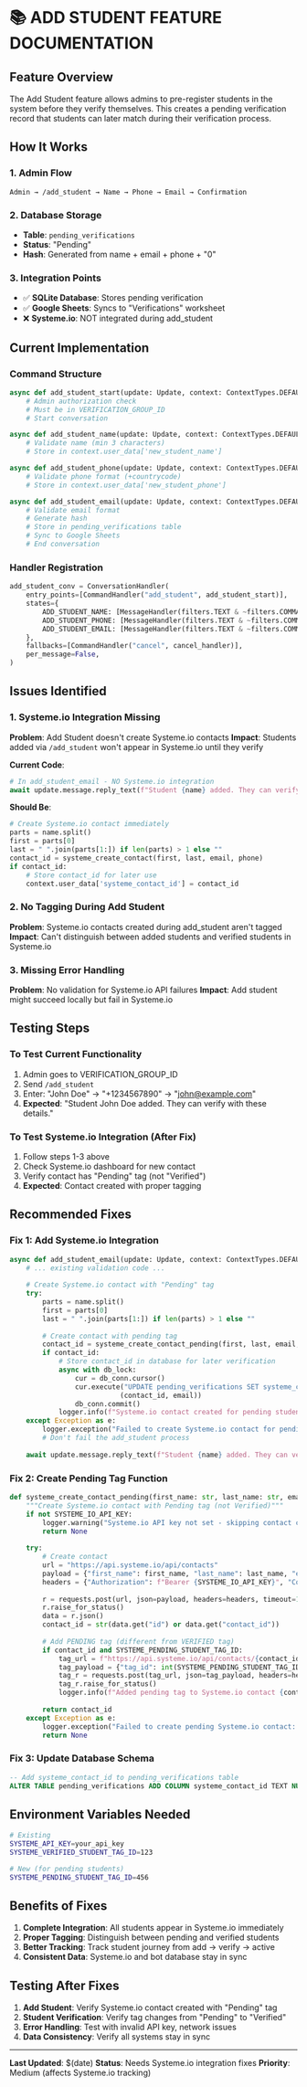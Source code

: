 # 📚 ADD STUDENT FEATURE DOCUMENTATION

## **Feature Overview**
The Add Student feature allows admins to pre-register students in the system before they verify themselves. This creates a pending verification record that students can later match during their verification process.

## **How It Works**

### **1. Admin Flow**
```
Admin → /add_student → Name → Phone → Email → Confirmation
```

### **2. Database Storage**
- **Table**: `pending_verifications`
- **Status**: "Pending"
- **Hash**: Generated from name + email + phone + "0"

### **3. Integration Points**
- ✅ **SQLite Database**: Stores pending verification
- ✅ **Google Sheets**: Syncs to "Verifications" worksheet
- ❌ **Systeme.io**: NOT integrated during add_student

## **Current Implementation**

### **Command Structure**
```python
async def add_student_start(update: Update, context: ContextTypes.DEFAULT_TYPE):
    # Admin authorization check
    # Must be in VERIFICATION_GROUP_ID
    # Start conversation

async def add_student_name(update: Update, context: ContextTypes.DEFAULT_TYPE):
    # Validate name (min 3 characters)
    # Store in context.user_data['new_student_name']

async def add_student_phone(update: Update, context: ContextTypes.DEFAULT_TYPE):
    # Validate phone format (+countrycode)
    # Store in context.user_data['new_student_phone']

async def add_student_email(update: Update, context: ContextTypes.DEFAULT_TYPE):
    # Validate email format
    # Generate hash
    # Store in pending_verifications table
    # Sync to Google Sheets
    # End conversation
```

### **Handler Registration**
```python
add_student_conv = ConversationHandler(
    entry_points=[CommandHandler("add_student", add_student_start)],
    states={
        ADD_STUDENT_NAME: [MessageHandler(filters.TEXT & ~filters.COMMAND, add_student_name)],
        ADD_STUDENT_PHONE: [MessageHandler(filters.TEXT & ~filters.COMMAND, add_student_phone)],
        ADD_STUDENT_EMAIL: [MessageHandler(filters.TEXT & ~filters.COMMAND, add_student_email)],
    },
    fallbacks=[CommandHandler("cancel", cancel_handler)],
    per_message=False,
)
```

## **Issues Identified**

### **1. Systeme.io Integration Missing**
**Problem**: Add Student doesn't create Systeme.io contacts
**Impact**: Students added via `/add_student` won't appear in Systeme.io until they verify

**Current Code**:
```python
# In add_student_email - NO Systeme.io integration
await update.message.reply_text(f"Student {name} added. They can verify with these details.")
```

**Should Be**:
```python
# Create Systeme.io contact immediately
parts = name.split()
first = parts[0]
last = " ".join(parts[1:]) if len(parts) > 1 else ""
contact_id = systeme_create_contact(first, last, email, phone)
if contact_id:
    # Store contact_id for later use
    context.user_data['systeme_contact_id'] = contact_id
```

### **2. No Tagging During Add Student**
**Problem**: Systeme.io contacts created during add_student aren't tagged
**Impact**: Can't distinguish between added students and verified students in Systeme.io

### **3. Missing Error Handling**
**Problem**: No validation for Systeme.io API failures
**Impact**: Add student might succeed locally but fail in Systeme.io

## **Testing Steps**

### **To Test Current Functionality**
1. Admin goes to VERIFICATION_GROUP_ID
2. Send `/add_student`
3. Enter: "John Doe" → "+1234567890" → "john@example.com"
4. **Expected**: "Student John Doe added. They can verify with these details."

### **To Test Systeme.io Integration (After Fix)**
1. Follow steps 1-3 above
2. Check Systeme.io dashboard for new contact
3. Verify contact has "Pending" tag (not "Verified")
4. **Expected**: Contact created with proper tagging

## **Recommended Fixes**

### **Fix 1: Add Systeme.io Integration**
```python
async def add_student_email(update: Update, context: ContextTypes.DEFAULT_TYPE):
    # ... existing validation code ...
    
    # Create Systeme.io contact with "Pending" tag
    try:
        parts = name.split()
        first = parts[0]
        last = " ".join(parts[1:]) if len(parts) > 1 else ""
        
        # Create contact with pending tag
        contact_id = systeme_create_contact_pending(first, last, email, phone)
        if contact_id:
            # Store contact_id in database for later verification
            async with db_lock:
                cur = db_conn.cursor()
                cur.execute("UPDATE pending_verifications SET systeme_contact_id = ? WHERE email = ?", 
                           (contact_id, email))
                db_conn.commit()
            logger.info(f"Systeme.io contact created for pending student: {contact_id}")
    except Exception as e:
        logger.exception("Failed to create Systeme.io contact for pending student: %s", e)
        # Don't fail the add_student process
    
    await update.message.reply_text(f"Student {name} added. They can verify with these details.")
```

### **Fix 2: Create Pending Tag Function**
```python
def systeme_create_contact_pending(first_name: str, last_name: str, email: str, phone: str) -> Optional[str]:
    """Create Systeme.io contact with Pending tag (not Verified)"""
    if not SYSTEME_IO_API_KEY:
        logger.warning("Systeme.io API key not set - skipping contact creation")
        return None
    
    try:
        # Create contact
        url = "https://api.systeme.io/api/contacts"
        payload = {"first_name": first_name, "last_name": last_name, "email": email, "phone": phone}
        headers = {"Authorization": f"Bearer {SYSTEME_IO_API_KEY}", "Content-Type": "application/json"}
        
        r = requests.post(url, json=payload, headers=headers, timeout=15)
        r.raise_for_status()
        data = r.json()
        contact_id = str(data.get("id") or data.get("contact_id"))
        
        # Add PENDING tag (different from VERIFIED tag)
        if contact_id and SYSTEME_PENDING_STUDENT_TAG_ID:
            tag_url = f"https://api.systeme.io/api/contacts/{contact_id}/tags"
            tag_payload = {"tag_id": int(SYSTEME_PENDING_STUDENT_TAG_ID)}
            tag_r = requests.post(tag_url, json=tag_payload, headers=headers, timeout=10)
            tag_r.raise_for_status()
            logger.info(f"Added pending tag to Systeme.io contact {contact_id}")
        
        return contact_id
    except Exception as e:
        logger.exception("Failed to create pending Systeme.io contact: %s", e)
        return None
```

### **Fix 3: Update Database Schema**
```sql
-- Add systeme_contact_id to pending_verifications table
ALTER TABLE pending_verifications ADD COLUMN systeme_contact_id TEXT NULL;
```

## **Environment Variables Needed**
```bash
# Existing
SYSTEME_API_KEY=your_api_key
SYSTEME_VERIFIED_STUDENT_TAG_ID=123

# New (for pending students)
SYSTEME_PENDING_STUDENT_TAG_ID=456
```

## **Benefits of Fixes**
1. **Complete Integration**: All students appear in Systeme.io immediately
2. **Proper Tagging**: Distinguish between pending and verified students
3. **Better Tracking**: Track student journey from add → verify → active
4. **Consistent Data**: Systeme.io and bot database stay in sync

## **Testing After Fixes**
1. **Add Student**: Verify Systeme.io contact created with "Pending" tag
2. **Student Verification**: Verify tag changes from "Pending" to "Verified"
3. **Error Handling**: Test with invalid API key, network issues
4. **Data Consistency**: Verify all systems stay in sync

---
**Last Updated**: $(date)
**Status**: Needs Systeme.io integration fixes
**Priority**: Medium (affects Systeme.io tracking)
